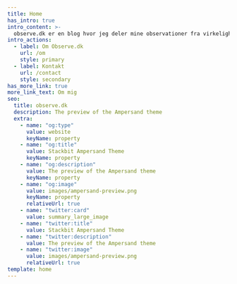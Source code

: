 ```yaml
---
title: Home
has_intro: true
intro_content: >-
  observe.dk er en blog hvor jeg deler mine observationer fra virkelighden.
intro_actions:
  - label: Om Observe.dk
    url: /om
    style: primary
  - label: Kontakt
    url: /contact
    style: secondary
has_more_link: true
more_link_text: Om mig
seo:
  title: observe.dk
  description: The preview of the Ampersand theme
  extra:
    - name: "og:type"
      value: website
      keyName: property
    - name: "og:title"
      value: Stackbit Ampersand Theme
      keyName: property
    - name: "og:description"
      value: The preview of the Ampersand theme
      keyName: property
    - name: "og:image"
      value: images/ampersand-preview.png
      keyName: property
      relativeUrl: true
    - name: "twitter:card"
      value: summary_large_image
    - name: "twitter:title"
      value: Stackbit Ampersand Theme
    - name: "twitter:description"
      value: The preview of the Ampersand theme
    - name: "twitter:image"
      value: images/ampersand-preview.png
      relativeUrl: true
template: home
---
```

